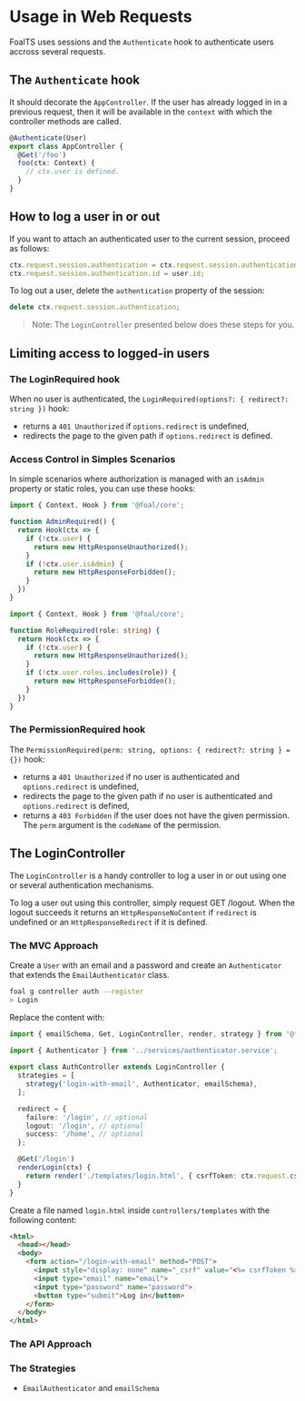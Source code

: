 # Usage in Web Requests

FoalTS uses sessions and the `Authenticate` hook to authenticate users accross several requests.

## The `Authenticate` hook

It should decorate the `AppController`. If the user has already logged in in a previous request, then it will be available in the `context` with which the controller methods are called.

```ts
@Authenticate(User)
export class AppController {
  @Get('/foo')
  foo(ctx: Context) {
    // ctx.user is defined.
  }
}
```

## How to log a user in or out

If you want to attach an authenticated user to the current session, proceed as follows:

```typescript
ctx.request.session.authentication = ctx.request.session.authentication || {};
ctx.request.session.authentication.id = user.id;
```

To log out a user, delete the `authentication` property of the session:
```typescript
delete ctx.request.session.authentication;
```

> Note: The `LoginController` presented below does these steps for you.

## Limiting access to logged-in users

### The LoginRequired hook

When no user is authenticated, the `LoginRequired(options?: { redirect?: string })` hook:
- returns a `401 Unauthorized` if `options.redirect` is undefined,
- redirects the page to the given path if `options.redirect` is defined.

### Access Control in Simples Scenarios

In simple scenarios where authorization is managed with an `isAdmin` property or static roles, you can use these hooks:

```typescript
import { Context, Hook } from '@foal/core';

function AdminRequired() {
  return Hook(ctx => {
    if (!ctx.user) {
      return new HttpResponseUnauthorized();
    }
    if (!ctx.user.isAdmin) {
      return new HttpResponseForbidden();
    }
  })
}
```

```typescript
import { Context, Hook } from '@foal/core';

function RoleRequired(role: string) {
  return Hook(ctx => {
    if (!ctx.user) {
      return new HttpResponseUnauthorized();
    }
    if (!ctx.user.roles.includes(role)) {
      return new HttpResponseForbidden();
    }
  })
}
```

### The PermissionRequired hook

The `PermissionRequired(perm: string, options: { redirect?: string } = {})` hook:
- returns a `401 Unauthorized` if no user is authenticated and `options.redirect` is undefined,
- redirects the page to the given path if no user is authenticated and  `options.redirect` is defined,
- returns a `403 Forbidden` if the user does not have the given permission. The `perm` argument is the `codeName` of the permission.

## The LoginController

The `LoginController` is a handy controller to log a user in or out using one or several authentication mechanisms.

To log a user out using this controller, simply request GET /logout. When the logout succeeds it returns an `HttpResponseNoContent` if `redirect` is undefined or an `HttpResponseRedirect` if it is defined.

<!--
When the authentication succeeds it returns an `HttpResponseNoContent` if `successRedirect` is undefined or an `HttpResponseRedirect` if it is defined.

When the authentication fails it returns an `HttpResponseUnauthorized` if `failureRedirect` is undefined or an `HttpResponseRedirect` if it is defined.
-->

### The MVC Approach

Create a `User` with an email and a password and create an `Authenticator` that extends the `EmailAuthenticator` class.

```sh
foal g controller auth --register
> Login
```

Replace the content with:
```typescript
import { emailSchema, Get, LoginController, render, strategy } from '@foal/core';
​​
import { Authenticator } from '../services/authenticator.service';

export class AuthController extends LoginController {
  strategies = [
    strategy('login-with-email', Authenticator, emailSchema),
  ];

  redirect = {
    failure: '/login', // optional
    logout: '/login', // optional
    success: '/home', // optional
  };

  @Get('/login')
  renderLogin(ctx) {
    return render('./templates/login.html', { csrfToken: ctx.request.csrfToken() }, __dirname);
  }
}
```

Create a file named `login.html` inside `controllers/templates` with the following content:
```html
<html>
  <head></head>
  <body>
    <form action="/login-with-email" method="POST">
      <input style="display: none" name="_csrf" value="<%= csrfToken %>">
      <input type="email" name="email">
      <input type="password" name="password">
      <button type="submit">Log in</button>
    </form>
  </body>
</html>
```

### The API Approach

### The Strategies

- `EmailAuthenticator` and `emailSchema`
